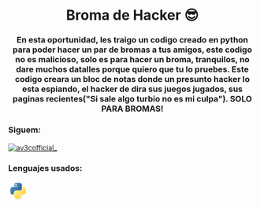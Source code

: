 <h1 align="center">Broma de Hacker 😎</h1>
<h3 align="center">En esta oportunidad, les traigo un codigo creado en python para poder hacer un par de bromas a tus amigos, este codigo no es malicioso, solo es para hacer un broma, tranquilos, no dare muchos datalles porque quiero que tu lo pruebes.
Este codigo creara un bloc de notas donde un presunto hacker lo esta espiando, el hacker de dira sus juegos jugados, sus paginas recientes("Si sale algo turbio no es mi culpa").
SOLO PARA BROMAS!</h3>

<h3 align="left">Siguem:</h3>
<p align="left">
<a href="https://instagram.com/av3cofficial_" target="blank"><img align="center" src="https://raw.githubusercontent.com/rahuldkjain/github-profile-readme-generator/master/src/images/icons/Social/instagram.svg" alt="av3cofficial_" height="30" width="40" /></a>
</p>

<h3 align="left">Lenguajes usados:</h3>
<p align="left"> <a href="https://www.python.org" target="_blank" rel="noreferrer"> <img src="https://raw.githubusercontent.com/devicons/devicon/master/icons/python/python-original.svg" alt="python" width="40" height="40"/> </a> </p>

